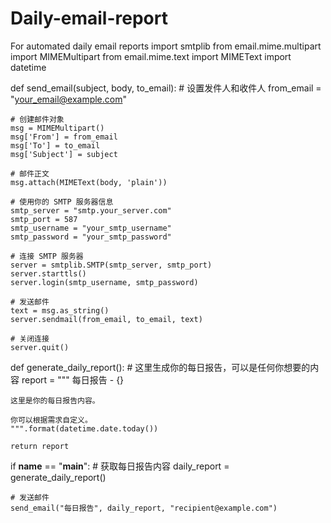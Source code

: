 # Daily-email-report
For automated daily email reports
import smtplib
from email.mime.multipart import MIMEMultipart
from email.mime.text import MIMEText
import datetime

def send_email(subject, body, to_email):
    # 设置发件人和收件人
    from_email = "your_email@example.com"
    
    # 创建邮件对象
    msg = MIMEMultipart()
    msg['From'] = from_email
    msg['To'] = to_email
    msg['Subject'] = subject
    
    # 邮件正文
    msg.attach(MIMEText(body, 'plain'))
    
    # 使用你的 SMTP 服务器信息
    smtp_server = "smtp.your_server.com"
    smtp_port = 587
    smtp_username = "your_smtp_username"
    smtp_password = "your_smtp_password"
    
    # 连接 SMTP 服务器
    server = smtplib.SMTP(smtp_server, smtp_port)
    server.starttls()
    server.login(smtp_username, smtp_password)
    
    # 发送邮件
    text = msg.as_string()
    server.sendmail(from_email, to_email, text)
    
    # 关闭连接
    server.quit()

def generate_daily_report():
    # 这里生成你的每日报告，可以是任何你想要的内容
    report = """
    每日报告 - {}
    
    这里是你的每日报告内容。
    
    你可以根据需求自定义。
    """.format(datetime.date.today())
    
    return report

if __name__ == "__main__":
    # 获取每日报告内容
    daily_report = generate_daily_report()
    
    # 发送邮件
    send_email("每日报告", daily_report, "recipient@example.com")
